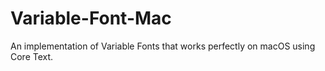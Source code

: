 # Variable-Font-Mac

An implementation of Variable Fonts that works perfectly on macOS using Core Text.

